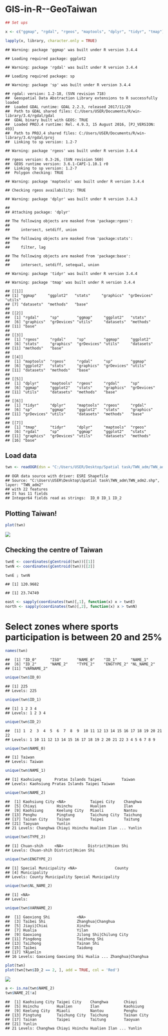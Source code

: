 # GIS-in-R--GeoTaiwan


``` r
## Set ups

x <- c("ggmap", "rgdal", "rgeos", "maptools", "dplyr", "tidyr", "tmap")

lapply(x, library, character.only = TRUE)
```

    ## Warning: package 'ggmap' was built under R version 3.4.4

    ## Loading required package: ggplot2

    ## Warning: package 'rgdal' was built under R version 3.4.4

    ## Loading required package: sp

    ## Warning: package 'sp' was built under R version 3.4.4

    ## rgdal: version: 1.2-18, (SVN revision 718)
    ##  Geospatial Data Abstraction Library extensions to R successfully loaded
    ##  Loaded GDAL runtime: GDAL 2.2.3, released 2017/11/20
    ##  Path to GDAL shared files: C:/Users/USER/Documents/R/win-library/3.4/rgdal/gdal
    ##  GDAL binary built with GEOS: TRUE 
    ##  Loaded PROJ.4 runtime: Rel. 4.9.3, 15 August 2016, [PJ_VERSION: 493]
    ##  Path to PROJ.4 shared files: C:/Users/USER/Documents/R/win-library/3.4/rgdal/proj
    ##  Linking to sp version: 1.2-7

    ## Warning: package 'rgeos' was built under R version 3.4.4

    ## rgeos version: 0.3-26, (SVN revision 560)
    ##  GEOS runtime version: 3.6.1-CAPI-1.10.1 r0 
    ##  Linking to sp version: 1.2-7 
    ##  Polygon checking: TRUE

    ## Warning: package 'maptools' was built under R version 3.4.4

    ## Checking rgeos availability: TRUE

    ## Warning: package 'dplyr' was built under R version 3.4.3

    ## 
    ## Attaching package: 'dplyr'

    ## The following objects are masked from 'package:rgeos':
    ## 
    ##     intersect, setdiff, union

    ## The following objects are masked from 'package:stats':
    ## 
    ##     filter, lag

    ## The following objects are masked from 'package:base':
    ## 
    ##     intersect, setdiff, setequal, union

    ## Warning: package 'tidyr' was built under R version 3.4.4

    ## Warning: package 'tmap' was built under R version 3.4.4

    ## [[1]]
    ## [1] "ggmap"     "ggplot2"   "stats"     "graphics"  "grDevices" "utils"    
    ## [7] "datasets"  "methods"   "base"     
    ## 
    ## [[2]]
    ##  [1] "rgdal"     "sp"        "ggmap"     "ggplot2"   "stats"    
    ##  [6] "graphics"  "grDevices" "utils"     "datasets"  "methods"  
    ## [11] "base"     
    ## 
    ## [[3]]
    ##  [1] "rgeos"     "rgdal"     "sp"        "ggmap"     "ggplot2"  
    ##  [6] "stats"     "graphics"  "grDevices" "utils"     "datasets" 
    ## [11] "methods"   "base"     
    ## 
    ## [[4]]
    ##  [1] "maptools"  "rgeos"     "rgdal"     "sp"        "ggmap"    
    ##  [6] "ggplot2"   "stats"     "graphics"  "grDevices" "utils"    
    ## [11] "datasets"  "methods"   "base"     
    ## 
    ## [[5]]
    ##  [1] "dplyr"     "maptools"  "rgeos"     "rgdal"     "sp"       
    ##  [6] "ggmap"     "ggplot2"   "stats"     "graphics"  "grDevices"
    ## [11] "utils"     "datasets"  "methods"   "base"     
    ## 
    ## [[6]]
    ##  [1] "tidyr"     "dplyr"     "maptools"  "rgeos"     "rgdal"    
    ##  [6] "sp"        "ggmap"     "ggplot2"   "stats"     "graphics" 
    ## [11] "grDevices" "utils"     "datasets"  "methods"   "base"     
    ## 
    ## [[7]]
    ##  [1] "tmap"      "tidyr"     "dplyr"     "maptools"  "rgeos"    
    ##  [6] "rgdal"     "sp"        "ggmap"     "ggplot2"   "stats"    
    ## [11] "graphics"  "grDevices" "utils"     "datasets"  "methods"  
    ## [16] "base"

Load data
---------

``` r
twn <- readOGR(dsn = "C:/Users/USER/Desktop/Spatial task/TWN_adm/TWN_adm2.shp")
```

    ## OGR data source with driver: ESRI Shapefile 
    ## Source: "C:\Users\USER\Desktop\Spatial task\TWN_adm\TWN_adm2.shp", layer: "TWN_adm2"
    ## with 22 features
    ## It has 11 fields
    ## Integer64 fields read as strings:  ID_0 ID_1 ID_2

Plotting Taiwan!
----------------

``` r
plot(twn)
```

![](tw_files/unnamed-chunk-3-1.png)

Checking the centre of Taiwan
-----------------------------

``` r
twnE <- coordinates(gCentroid(twn))[[1]]
twnN <- coordinates(gCentroid(twn))[[2]]

twnE ; twnN
```

    ## [1] 120.9682

    ## [1] 23.74749

``` r
east <- sapply(coordinates(twn)[,1], function(x) x > twnE)
north <- sapply(coordinates(twn)[,2], function(x) x > twnN)
```

Select zones where sports participation is between 20 and 25%
=============================================================

``` r
names(twn)
```

    ##  [1] "ID_0"      "ISO"       "NAME_0"    "ID_1"      "NAME_1"   
    ##  [6] "ID_2"      "NAME_2"    "TYPE_2"    "ENGTYPE_2" "NL_NAME_2"
    ## [11] "VARNAME_2"

``` r
unique(twn$ID_0)
```

    ## [1] 225
    ## Levels: 225

``` r
unique(twn$ID_1)
```

    ## [1] 1 2 3 4
    ## Levels: 1 2 3 4

``` r
unique(twn$ID_2)
```

    ##  [1] 1  2  3  4  5  6  7  8  9  10 11 12 13 14 15 16 17 18 19 20 21 22
    ## Levels: 1 10 11 12 13 14 15 16 17 18 19 2 20 21 22 3 4 5 6 7 8 9

``` r
unique(twn$NAME_0)
```

    ## [1] Taiwan
    ## Levels: Taiwan

``` r
unique(twn$NAME_1)
```

    ## [1] Kaohsiung      Pratas Islands Taipei         Taiwan        
    ## Levels: Kaohsiung Pratas Islands Taipei Taiwan

``` r
unique(twn$NAME_2)
```

    ##  [1] Kaohsiung City <NA>           Taipei City    Changhwa      
    ##  [5] Chiayi         Hsinchu        Hualien        Ilan          
    ##  [9] Kaohsiung      Keelung City   Miaoli         Nantou        
    ## [13] Penghu         Pingtung       Taichung City  Taichung      
    ## [17] Tainan City    Tainan         Taipei         Taitung       
    ## [21] Taoyuan        Yunlin        
    ## 21 Levels: Changhwa Chiayi Hsinchu Hualien Ilan ... Yunlin

``` r
unique(twn$TYPE_2)
```

    ## [1] Chuan-shih     <NA>           District|Hsien Shi           
    ## Levels: Chuan-shih District|Hsien Shi

``` r
unique(twn$ENGTYPE_2)
```

    ## [1] Special Municipality <NA>                 County              
    ## [4] Municipality        
    ## Levels: County Municipality Special Municipality

``` r
unique(twn$NL_NAME_2)
```

    ## [1] <NA>
    ## Levels:

``` r
unique(twn$VARNAME_2)
```

    ##  [1] Gaoxiong Shi            <NA>                   
    ##  [3] Taibei Shi              Zhanghua|Changhua      
    ##  [5] Jiayi|Chiai             Xinzhu                 
    ##  [7] Hualia                  Yilan                  
    ##  [9] Gaoxiong                Jilong Shi|Chilung City
    ## [11] Pingdong                Taizhong Shi           
    ## [13] Taizhong                Tainan Shi             
    ## [15] Taibei                  Taidong                
    ## [17] YÃ¼anlin               
    ## 16 Levels: Gaoxiong Gaoxiong Shi Hualia ... Zhanghua|Changhua

``` r
plot(twn)
plot(twn[twn$ID_2 == 2, ], add = TRUE, col = 'Red')
```

![](tw_files/unnamed-chunk-6-1.png)

``` r
a <- is.na(twn$NAME_2)
twn$NAME_2[!a]
```

    ##  [1] Kaohsiung City Taipei City    Changhwa       Chiayi        
    ##  [5] Hsinchu        Hualien        Ilan           Kaohsiung     
    ##  [9] Keelung City   Miaoli         Nantou         Penghu        
    ## [13] Pingtung       Taichung City  Taichung       Tainan City   
    ## [17] Tainan         Taipei         Taitung        Taoyuan       
    ## [21] Yunlin        
    ## 21 Levels: Changhwa Chiayi Hsinchu Hualien Ilan ... Yunlin
